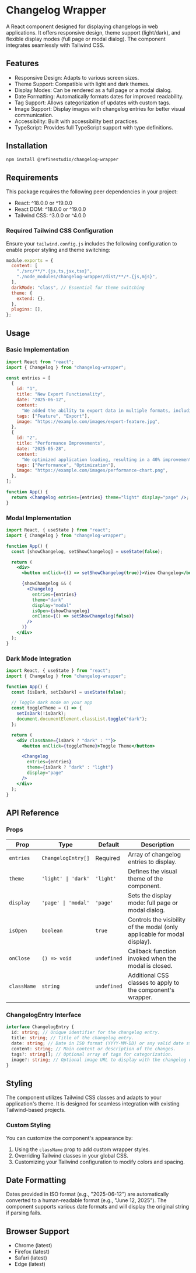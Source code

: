 # Changelog Wrapper

A React component designed for displaying changelogs in web applications. It offers responsive design, theme support (light/dark), and flexible display modes (full page or modal dialog). The component integrates seamlessly with Tailwind CSS.

## Features

- Responsive Design: Adapts to various screen sizes.
- Theme Support: Compatible with light and dark themes.
- Display Modes: Can be rendered as a full page or a modal dialog.
- Date Formatting: Automatically formats dates for improved readability.
- Tag Support: Allows categorization of updates with custom tags.
- Image Support: Display images with changelog entries for better visual communication.
- Accessibility: Built with accessibility best practices.
- TypeScript: Provides full TypeScript support with type definitions.

## Installation

```bash
npm install @refinestudio/changelog-wrapper
```

## Requirements

This package requires the following peer dependencies in your project:

- React: ^18.0.0 or ^19.0.0
- React DOM: ^18.0.0 or ^19.0.0
- Tailwind CSS: ^3.0.0 or ^4.0.0

### Required Tailwind CSS Configuration

Ensure your `tailwind.config.js` includes the following configuration to enable proper styling and theme switching:

```javascript
module.exports = {
  content: [
    "./src/**/*.{js,ts,jsx,tsx}",
    "./node_modules/changelog-wrapper/dist/**/*.{js,mjs}",
  ],
  darkMode: "class", // Essential for theme switching
  theme: {
    extend: {},
  },
  plugins: [],
};
```

## Usage

### Basic Implementation

```jsx
import React from "react";
import { Changelog } from "changelog-wrapper";

const entries = [
  {
    id: "1",
    title: "New Export Functionality",
    date: "2025-06-12",
    content:
      "We added the ability to export data in multiple formats, including CSV, JSON, and PDF.",
    tags: ["Feature", "Export"],
    image: "https://example.com/images/export-feature.jpg",
  },
  {
    id: "2",
    title: "Performance Improvements",
    date: "2025-05-28",
    content:
      "We optimized application loading, resulting in a 40% improvement in startup speed.",
    tags: ["Performance", "Optimization"],
    image: "https://example.com/images/performance-chart.png",
  },
];

function App() {
  return <Changelog entries={entries} theme="light" display="page" />;
}
```

### Modal Implementation

```jsx
import React, { useState } from "react";
import { Changelog } from "changelog-wrapper";

function App() {
  const [showChangelog, setShowChangelog] = useState(false);

  return (
    <div>
      <button onClick={() => setShowChangelog(true)}>View Changelog</button>

      {showChangelog && (
        <Changelog
          entries={entries}
          theme="dark"
          display="modal"
          isOpen={showChangelog}
          onClose={() => setShowChangelog(false)}
        />
      )}
    </div>
  );
}
```

### Dark Mode Integration

```jsx
import React, { useState } from "react";
import { Changelog } from "changelog-wrapper";

function App() {
  const [isDark, setIsDark] = useState(false);

  // Toggle dark mode on your app
  const toggleTheme = () => {
    setIsDark(!isDark);
    document.documentElement.classList.toggle("dark");
  };

  return (
    <div className={isDark ? "dark" : ""}>
      <button onClick={toggleTheme}>Toggle Theme</button>

      <Changelog
        entries={entries}
        theme={isDark ? "dark" : "light"}
        display="page"
      />
    </div>
  );
}
```

## API Reference

### Props

| Prop        | Type                | Default     | Description                                                               |
| ----------- | ------------------- | ----------- | ------------------------------------------------------------------------- |
| `entries`   | `ChangelogEntry[]`  | Required    | Array of changelog entries to display.                                    |
| `theme`     | `'light' \| 'dark'` | `'light'`   | Defines the visual theme of the component.                                |
| `display`   | `'page' \| 'modal'` | `'page'`    | Sets the display mode: full page or modal dialog.                         |
| `isOpen`    | `boolean`           | `true`      | Controls the visibility of the modal (only applicable for modal display). |
| `onClose`   | `() => void`        | `undefined` | Callback function invoked when the modal is closed.                       |
| `className` | `string`            | `undefined` | Additional CSS classes to apply to the component's wrapper.               |

### ChangelogEntry Interface

```typescript
interface ChangelogEntry {
  id: string; // Unique identifier for the changelog entry.
  title: string; // Title of the changelog entry.
  date: string; // Date in ISO format (YYYY-MM-DD) or any valid date string.
  content: string; // Main content or description of the changes.
  tags?: string[]; // Optional array of tags for categorization.
  image?: string; // Optional image URL to display with the changelog entry.
}
```

## Styling

The component utilizes Tailwind CSS classes and adapts to your application's theme. It is designed for seamless integration with existing Tailwind-based projects.

### Custom Styling

You can customize the component's appearance by:

1.  Using the `className` prop to add custom wrapper styles.
2.  Overriding Tailwind classes in your global CSS.
3.  Customizing your Tailwind configuration to modify colors and spacing.

## Date Formatting

Dates provided in ISO format (e.g., "2025-06-12") are automatically converted to a human-readable format (e.g., "June 12, 2025"). The component supports various date formats and will display the original string if parsing fails.

## Browser Support

- Chrome (latest)
- Firefox (latest)
- Safari (latest)
- Edge (latest)
